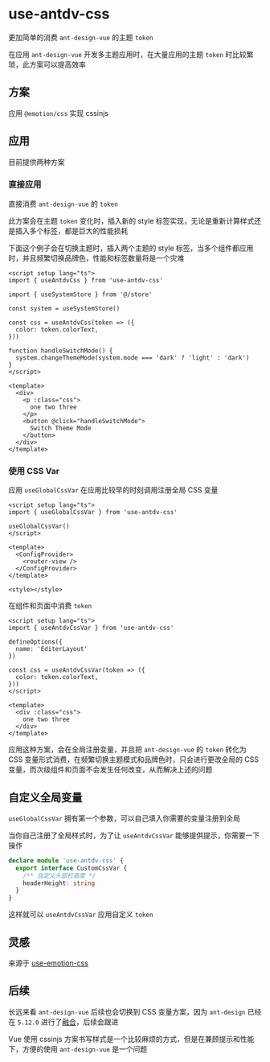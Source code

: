 # use-antdv-css

更加简单的消费 `ant-design-vue` 的主题 `token`

在应用 `ant-design-vue` 开发多主题应用时，在大量应用的主题 `token` 时比较繁琐，此方案可以提高效率

## 方案

应用 `@emotion/css` 实现 cssinjs

## 应用

目前提供两种方案

### 直接应用

直接消费 `ant-design-vue` 的 `token`

此方案会在主题 `token` 变化时，插入新的 style 标签实现，无论是重新计算样式还是插入多个标签，都是巨大的性能损耗

下面这个例子会在切换主题时，插入两个主题的 style 标签，当多个组件都应用时，并且频繁切换品牌色，性能和标签数量将是一个灾难

```vue
<script setup lang="ts">
import { useAntdvCss } from 'use-antdv-css'

import { useSystemStore } from '@/store'

const system = useSystemStore()

const css = useAntdvCss(token => ({
  color: token.colorText,
}))

function handleSwitchMode() {
  system.changeThemeMode(system.mode === 'dark' ? 'light' : 'dark')
}
</script>

<template>
  <div>
    <p :class="css">
      one two three
    </p>
    <button @click="handleSwitchMode">
      Switch Theme Mode
    </button>
  </div>
</template>
```

### 使用 CSS Var

应用 `useGlobalCssVar` 在应用比较早的时刻调用注册全局 CSS 变量

```vue
<script setup lang="ts">
import { useGlobalCssVar } from 'use-antdv-css'

useGlobalCssVar()
</script>

<template>
  <ConfigProvider>
    <router-view />
  </ConfigProvider>
</template>

<style></style>
```

在组件和页面中消费 `token`

```vue
<script setup lang="ts">
import { useAntdvCssVar } from 'use-antdv-css'

defineOptions({
  name: 'EditerLayout'
})

const css = useAntdvCssVar(token => ({
  color: token.colorText,
}))
</script>

<template>
  <div :class="css">
    one two three
  </div>
</template>
```

应用这种方案，会在全局注册变量，并且把 `ant-design-vue` 的 `token` 转化为 CSS 变量形式消费，在频繁切换主题模式和品牌色时，只会进行更改全局的 CSS 变量，而次级组件和页面不会发生任何改变，从而解决上述的问题

## 自定义全局变量

 `useGlobalCssVar` 拥有第一个参数，可以自己填入你需要的变量注册到全局

 当你自己注册了全局样式时，为了让 `useAntdvCssVar` 能够提供提示，你需要一下操作

```ts
declare module 'use-antdv-css' {
  export interface CustomCssVar {
    /** 自定义头部栏高度 */
    headerHeight: string
  }
}
```

这样就可以 `useAntdvCssVar` 应用自定义 `token`

## 灵感

来源于 [use-emotion-css](https://github.com/ant-design/use-emotion-css)

## 后续

长远来看 `ant-design-vue` 后续也会切换到 CSS 变量方案，因为 `ant-design` 已经在 `5.12.0` 进行了[融合](https://ant-design.antgroup.com/docs/react/css-variables-cn)，后续会跟进

Vue 使用 cssinjs 方案书写样式是一个比较麻烦的方式，但是在兼顾提示和性能下，方便的使用 `ant-design-vue` 是一个问题
